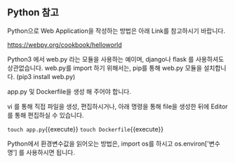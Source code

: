 ## Python 참고

Python으로 Web Application을 작성하는 방법은 아래 Link를 참고하시기 바랍니다.

https://webpy.org/cookbook/helloworld

Python3 에서 web.py 라는 모듈을 사용하는 예이며, django나 flask 를 사용하셔도 상관없습니다.
web.py를 import 하기 위해서는, pip를 통해 web.py 모듈을 설치합니다.
(pip3 install web.py)

app.py 및 Dockerfile을 생성 해 주어야 합니다.

vi 를 통해 직접 파일을 생성, 편집하시거나, 아래 명령을 통해 file을 생성한 뒤에 Editor를 통해 편집하실 수 있습니다.

`touch app.py`{{execute}}
`touch Dockerfile`{{execute}}

Python에서 환경변수값을 읽어오는 방법은, import os를 하시고 os.environ['변수명'] 를 사용하시면 됩니다.
